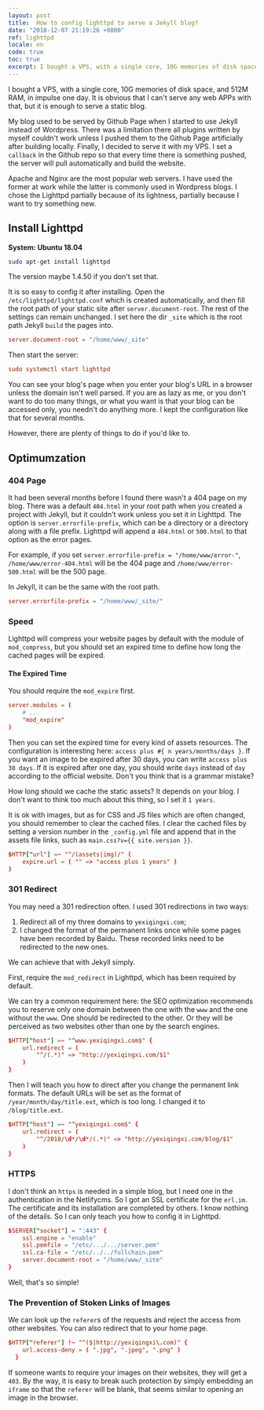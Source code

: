 ```yaml
---
layout: post
title:  How to config lighttpd to serve a Jekyll blog?
date: "2018-12-07 21:19:26 +0800"
ref: lighttpd
locale: en
code: true
toc: true
excerpt: I bought a VPS, with a single core, 10G memories of disk space, and 512M RAM,  in impulse one day. It is obvious that I can't serve any web APPs with that, but it is enough to serve a static blog.
---
```

I bought a VPS, with a single core, 10G memories of disk space, and 512M RAM,  in impulse one day. It is obvious that I can't serve any web APPs with that, but it is enough to serve a static blog.

My blog used to be served by Github Page when I started to use Jekyll instead of Wordpress. There was a limitation there all plugins written by myself couldn't work unless I pushed them to the Github Page artificially after building locally. Finally, I decided to serve it with my VPS. I set a `callback` in the Github repo so that every time there is something pushed, the server will pull automatically and build the website.

Apache and Nginx are the most popular web servers. I have used the former at work while the latter is commonly used in Wordpress blogs. I chose the Lighttpd partially because of its lightness, partially because I want to try something new.

## Install Lighttpd

**System: Ubuntu 18.04**

```sh
sudo apt-get install lighttpd
```

The version maybe 1.4.50 if you don't set that.

It is so easy to config it after installing. Open the `/etc/lighttpd/lighttpd.conf` which is created automatically, and then fill the root path of your static site after `server.document-root`. The rest of the settings can remain unchanged. I set here the dir `_site` which is the root path Jekyll `build` the pages into.

```conf
server.document-root = "/home/www/_site"
```

Then start the server:

```conf
sudo systemctl start lighttpd
```

You can see your blog's page when you enter your blog's URL in a browser unless the domain isn't well parsed. If you are as lazy as me, or you don't want to do too many things, or what you want is that your blog can be accessed only, you needn't do anything more. I kept the configuration like that for several months.

However, there are plenty of things to do if you'd like to.

## Optimumzation

### 404 Page

It had been several months before I found there wasn't a 404 page on my blog. There was a default `404.html` in your root path when you created a project with Jekyll, but it couldn't work unless you set it in Lighttpd. The option is `server.errorfile-prefix`, which can be a directory or a directory along with a file prefix. Lighttpd will append a `404.html` or `500.html` to that option as the error pages.

For example, if you set `server.errorfile-prefix = "/home/www/error-"`,  `/home/www/error-404.html`  will be the 404 page and  `/home/www/error-500.html` will be the 500 page.

In Jekyll, it can be the same with the root path.

```conf
server.errorfile-prefix = "/home/www/_site/"
```

### Speed

Lighttpd will compress your website pages by default with the module of `mod_compress`, but you should set an expired time to define how long the cached pages will be expired.

#### The Expired Time

You should require the `mod_expire` first.

```conf
server.modules = (
    # ...
    "mod_expire"
)
```

Then you can set the expired time for every kind of assets resources. The configuration is interesting here: `access plus #{ n years/months/days }`. If you want an image to be expired after 30 days, you can write `access plus 30 days`. If it is expired after one day, you should write `days` instead of `day` according to the official website. Don't you think that is a grammar mistake?

How long should we cache the static assets? It depends on your blog. I don't want to think too much about this thing, so I set it `1 years`.

It is ok with images, but as for CSS and JS files which are often changed, you should remember to clear the cached files. I clear the cached files by setting a version number in the `_config.yml` file and append that in the assets file links, such as `main.css?v={{ site.version }}`.

```conf
$HTTP["url"] =~ "^/(assets|img)/" (
    expire.url = ( "" => "access plus 1 years" )
)
```

### 301 Redirect

You may need a 301 redirection often. I used 301 redirections in two ways:

1. Redirect all of my three domains to `yexiqingxi.com`;
2. I changed the format of the permanent links once while some pages have been recorded by Baidu. These recorded links need to be redirected to the new ones.

We can achieve that with Jekyll simply.

First, require the `mod_redirect` in Lighttpd, which has been required by default.

We can try a common requirement here: the SEO optimization recommends you to reserve only one domain between the one with the `www` and the one without the `www`. One should be redirected to the other. Or they will be perceived as two websites other than one by the search engines.

```conf
$HTTP["host"] =~ "^www.yexiqingxi.com$" {
    url.redirect = (
        "^/(.*)" => "http://yexiqingxi.com/$1"
    )
}
```

Then I will teach you how to direct after you change the permanent link formats. The default URLs will be set as the format of  `/year/month/day/title.ext`, which is too long. I changed it to `/blog/title.ext`.

```conf
$HTTP["host"] =~ "^yexiqingxi.com$" {
    url.redirect = (
        "^/2018/\d*/\d*/(.*)" => "http://yexiqingxi.com/blog/$1"
    )
}
```

### HTTPS

I don't think an `https` is needed in a simple blog, but I need one in the authentication in the Netlifycms. So I got an SSL certificate for the `erl.im`. The certificate and its installation are completed by others. I know nothing of the details. So I can only teach you how to config it in Lighttpd.

```conf
$SERVER["socket"] = ":443" {
    ssl.engine = "enable"
    ssl.pemfile = "/etc/.../.../server.pem"
    ssl.ca-file = "/etc/../../fullchain.pem"
    server.document-root = "/home/www/_site"
}
```

Well, that's so simple!

### The Prevention of Stoken Links of Images

We can look up the `referer`s of the requests and reject the access from other websites. You can also redirect that to your home page.

```conf
$HTTP["referer"] !~ "^($|http://yexiqingxi\.com)" {
    url.access-deny = ( ".jpg", ".jpeg", ".png" )
  }
```

If someone wants to require your images on their websites, they will get a `403`. By the way, it is easy to break such protection by simply embedding an `iframe` so that the `referer` will be blank, that seems similar to opening an image in the browser.
